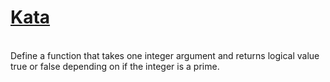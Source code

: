 # <a href=https://www.codewars.com/kata/5262119038c0985a5b00029f>Kata</a>
<br>
Define a function that takes one integer argument and returns logical value true or false depending on if the integer is a prime.
<br>
